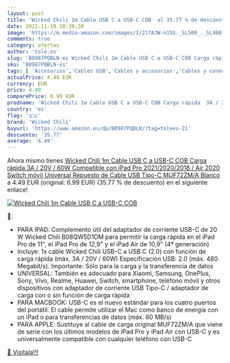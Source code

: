 ```yaml
---
layout: post
title: 'Wicked Chili 1m Cable USB C a USB-C COB  al 35.77 % de descuento'
date: 2021-11-10 20:39:20
image: 'https://m.media-amazon.com/images/I/217AJW-n15S._SL500_._SL400_.jpg'
comments: true
category: ofertas
author: 'tole.es'
slug: 'B0987PQBLN-es Wicked Chili 1m Cable USB C a USB-C COB Carga rápida 3A /...'
sku: 'B0987PQBLN-es'
tags: [ 'Accesorios','Cables USB','Cables y accesorios','Cables y conectores','Informática','ipad','wicked chili', ]
actualPrice: 4.49 EUR
currency: EUR
price: 4.49
comparePrice: 6.99 EUR
prodname: 'Wicked Chili 1m Cable USB C a USB-C COB Carga rápida  3A / 20V / 60W  Compatible con iPad Pro  2021/2020/2018  / Air  2020   Switch  móvil  Universal  Repuesto de Cable USB Tipo-C MUF72ZM/A  Blanco'
country: 'es'
flag: '🇪🇸'
brand: 'Wicked Chili'
buyurl: 'https://www.amazon.es/dp/B0987PQBLN/?tag=tolees-21'
descuento: '35.77'
average: '4.49'
---
```


Ahora mismo tienes [Wicked Chili 1m Cable USB C a USB-C COB Carga rápida  3A / 20V / 60W  Compatible con iPad Pro  2021/2020/2018  / Air  2020   Switch  móvil  Universal  Repuesto de Cable USB Tipo-C MUF72ZM/A  Blanco](https://www.amazon.es/dp/B0987PQBLN/?tag=tolees-21) a 4.49 EUR (original: 6.99 EUR) (35.77 %  de descuento) en el siguiente enlace!

[![Wicked Chili 1m Cable USB C a USB-C COB ](https://m.media-amazon.com/images/I/217AJW-n15S._SL500_._SL400_.jpg)](https://www.amazon.es/dp/B0987PQBLN/?tag=tolees-21)

🔎:

- PARA IPAD: Complemento útil del adaptador de corriente USB-C de 20 W Wicked Chili B08QW5D1DM para permitir la carga rápida en el iPad Pro de 11", el iPad Pro de 12,9" y el iPad Air de 10,9" (4ª generación)
- Incluye: 1x cable Wicked Chili USB-C a USB C (2.0) con función de carga rápida (máx. 3A / 20V / 60W) Especificación USB: 2.0 (máx. 480 Megabit/s). Importante: Sólo para la carga y la transferencia de datos
- UNIVERSAL: También es adecuado para Xiaomi, Samsung, OnePlus, Sony, Vivo, Realme, Huawei, Switch, smartphone, teléfono móvil y otros dispositivos con adaptador de corriente USB Tipo-C / adaptador de carga con o sin función de carga rápida
- PARA MACBOOK: USB-C es el nuevo estándar para los cuatro puertos del portátil. El cable permite utilizar el Mac como banco de energía con un iPad o para transferencias de datos (máx. 60 MB/s)
- PARA APPLE: Sustituye al cable de carga original MUF72ZM/A que viene de serie con los últimos modelos de iPad Pro y iPad Air con USB-C y es universalmente compatible con cualquier teléfono con USB-C

[🛒 Visítala!!!](https://www.amazon.es/dp/B0987PQBLN/?tag=tolees-21)
